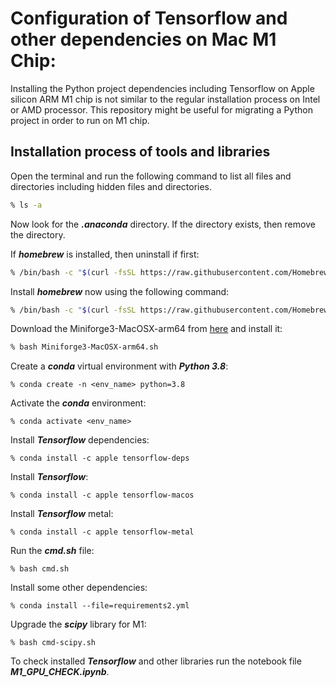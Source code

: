 # Configuration of Tensorflow and other dependencies on Mac M1 Chip:

Installing the Python project dependencies including Tensorflow on Apple silicon ARM M1 chip is not similar to the regular installation process on Intel or AMD processor. This repository might be useful for migrating a Python project in order to run on M1 chip.

## Installation process of tools and libraries

Open the terminal and run the following command to list all files and directories including hidden files and directories.

```bash
% ls -a
```

Now look for the ***.anaconda*** directory. If the directory exists, then remove the directory.

If ***homebrew*** is installed, then uninstall if first:

```bash
% /bin/bash -c "$(curl -fsSL https://raw.githubusercontent.com/Homebrew/install/HEAD/uninstall.sh)"
```

Install ***homebrew*** now using the following command:

```bash
% /bin/bash -c "$(curl -fsSL https://raw.githubusercontent.com/Homebrew/install/HEAD/install.sh)"
```

Download the Miniforge3-MacOSX-arm64 from [here](https://github.com/conda-forge/miniforge) and install it: 

```bash
% bash Miniforge3-MacOSX-arm64.sh
```

Create a ***conda*** virtual environment with ***Python 3.8***: 

```
% conda create -n <env_name> python=3.8
```

Activate the ***conda*** environment: 

```
% conda activate <env_name>
```

Install ***Tensorflow*** dependencies: 

```
% conda install -c apple tensorflow-deps
```

Install ***Tensorflow***: 

```
% conda install -c apple tensorflow-macos
```

Install ***Tensorflow*** metal: 

```
% conda install -c apple tensorflow-metal
```

Run the ***cmd.sh*** file: 

```
% bash cmd.sh
```

Install some other dependencies: 

```
% conda install --file=requirements2.yml
```

Upgrade the ***scipy*** library for M1: 

```
% bash cmd-scipy.sh 
```

To check installed ***Tensorflow*** and other libraries run the notebook file ***M1_GPU_CHECK.ipynb***.
